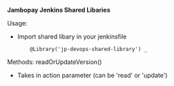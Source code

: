 **Jambopay Jenkins Shared Libaries**

Usage:
 - Import shared libary in your jenkinsfile
    ```
        @Library('jp-devops-shared-library') _

    ```
Methods:
readOrUpdateVersion()
 - Takes in action parameter (can be 'read' or 'update')